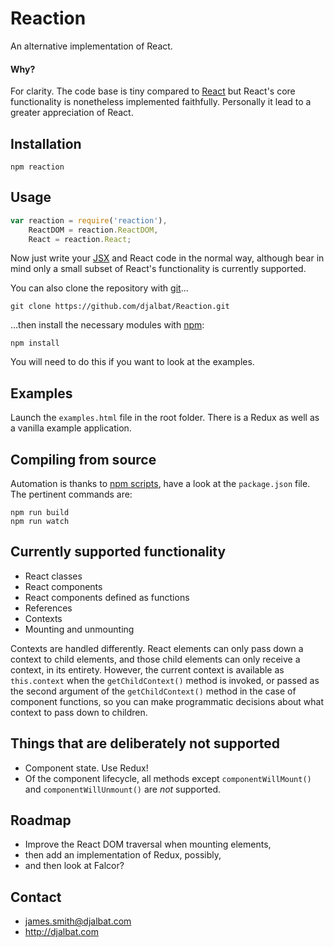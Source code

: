 # Reaction

An alternative implementation of React.

#### Why?

For clarity. The code base is tiny compared to [React](https://facebook.github.io/react/) but React's core functionality is nonetheless implemented faithfully. Personally it lead to a greater appreciation of React.

## Installation

    npm reaction

## Usage

```js
var reaction = require('reaction'),
    ReactDOM = reaction.ReactDOM,
    React = reaction.React;
```

Now just write your [JSX](https://facebook.github.io/react/docs/jsx-in-depth.html) and React code in the normal way, although bear in mind only a small subset of React's functionality is currently supported.

You can also clone the repository with [git](https://git-scm.com/)...

    git clone https://github.com/djalbat/Reaction.git

...then install the necessary modules with [npm](https://www.npmjs.com/):

    npm install

You will need to do this if you want to look at the examples.

## Examples

Launch the `examples.html` file in the root folder. There is a Redux as well as a vanilla example application.

## Compiling from source

Automation is thanks to [npm scripts](https://docs.npmjs.com/misc/scripts), have a look at the `package.json` file. The pertinent commands are:

    npm run build
    npm run watch

## Currently supported functionality

- React classes
- React components
- React components defined as functions
- References
- Contexts
- Mounting and unmounting

Contexts are handled differently. React elements can only pass down a context to child elements, and those child elements can only receive a context, in its entirety. However, the current context is available as `this.context` when the `getChildContext()` method is invoked, or passed as the second argument of the `getChildContext()` method in the case of component functions, so you can make programmatic decisions about what context to pass down to children. 

## Things that are deliberately not supported

- Component state. Use Redux!
- Of the component lifecycle, all methods except `componentWillMount()` and `componentWillUnmount()` are *not* supported.

## Roadmap

- Improve the React DOM traversal when mounting elements,
- then add an implementation of Redux, possibly,
- and then look at Falcor?

## Contact

- james.smith@djalbat.com
- http://djalbat.com
